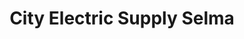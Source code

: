 ---
title: "City Electric Supply Selma"
url: /selma/city-electric-supply-selma/
shop: Elektrisch
---